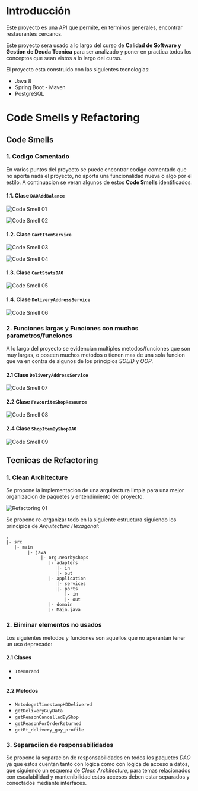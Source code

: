 # Introducción
Este proyecto es una API que permite, en terminos generales, encontrar restaurantes cercanos.

Este proyecto sera usado a lo largo del curso de **Calidad de Software y Gestion de Deuda Tecnica** para ser analizado y
poner en practica todos los conceptos que sean vistos a lo largo del curso.

El proyecto esta construido con las siguientes tecnologias:
- Java 8
- Spring Boot - Maven
- PostgreSQL

# Code Smells y Refactoring
## Code Smells
### 1. Codigo Comentado
En varios puntos del proyecto se puede encontrar codigo comentado que no aporta nada el proyecto, no aporta una
funcionalidad nueva o algo por el estilo. A continuacion se veran algunos de estos **Code Smells** identificados.

#### 1.1. Clase `DAOAddBalance`
![Code Smell 01](images/code-smells/commented-code-01.png)

![Code Smell 02](images/code-smells/commented-code-02.png)

#### 1.2. Clase `CartItemService`
![Code Smell 03](images/code-smells/commented-code-03.png)

![Code Smell 04](images/code-smells/commented-code-04.png)

#### 1.3. Clase `CartStatsDAO`
![Code Smell 05](images/code-smells/commented-code-05.png)

#### 1.4. Clase `DeliveryAddressService`
![Code Smell 06](images/code-smells/commented-code-06.png)

### 2. Funciones largas y Funciones con muchos parametros/funciones
A lo largo del proyecto se evidencian multiples metodos/funciones que son muy largas, o poseen muchos metodos o tienen
mas de una sola funcion que va en contra de algunos de los principios *SOLID* y *OOP*.

#### 2.1 Clase `DeliveryAddressService`
![Code Smell 07](images/code-smells/functions-01.png)

#### 2.2 Clase `FavouriteShopResource`
![Code Smell 08](images/code-smells/functions-02.png)

#### 2.4 Clase `ShopItemByShopDAO`
![Code Smell 09](images/code-smells/functions-03.png)

## Tecnicas de Refactoring
### 1. Clean Architecture
Se propone la implementacion de una arquitectura limpia para una mejor organizacion de paquetes y entendimiento del 
proyecto.

![Refactoring 01](images/refactoring/refactoring-01.png)

Se propone re-organizar todo en la siguiente estructura siguiendo los principios de *Arquitectura Hexagonal*:
``` shell
.
|- src
   |- main
        |- java
             |- org.nearbyshops
                |- adapters
                   |- in
                   |- out
                |- application
                   |- services
                   |- ports
                      |- in
                      |- out
                |- domain
                |- Main.java
```

### 2. Eliminar elementos no usados
Los siguientes metodos y funciones son aquellos que no aperantan tener un uso deprecado:

#### 2.1 Clases
- `ItemBrand`
- 
#### 2.2 Metodos
- `MetodogetTimestampHDDelivered`
- `getDeliveryGuyData`
- `getReasonCancelledByShop`
- `getReasonForOrderReturned`
- `getRt_delivery_guy_profile`

### 3. Separaciion de responsabilidades
Se propone la separacion de responsabilidades en todos los paquetes *DAO* ya que estos cuentan tanto con logica como
con logica de acceso a datos, que siguiendo un esquema de *Clean Architecture*, para temas relacionados con escalabilidad
y mantenibilidad estos accesos deben estar separados y conectados mediante interfaces.
